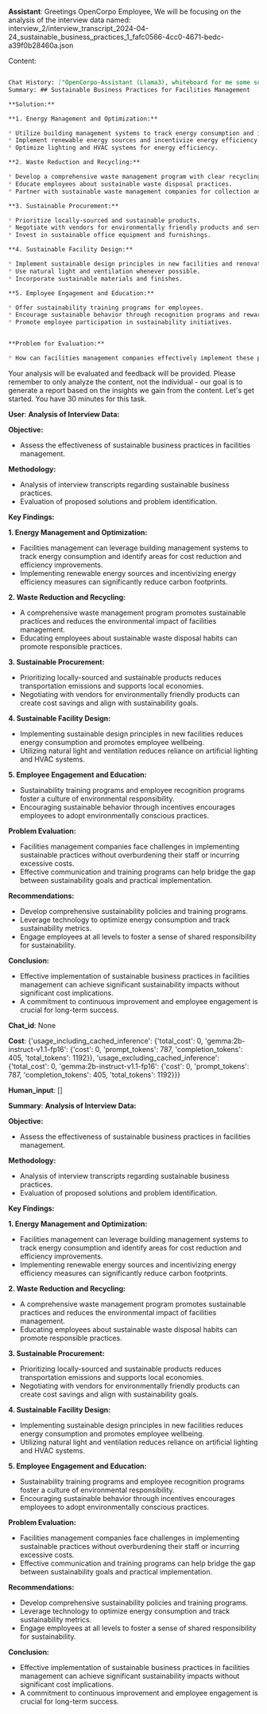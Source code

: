 **Assistant**: Greetings OpenCorpo Employee, We will be focusing on the analysis of the interview data named: interview_2/interview_transcript_2024-04-24_sustainable_business_practices_1_fafc0566-4cc0-4671-bedc-a39f0b28460a.json 


 Content: 

 ```md

 Chat History: ["OpenCorpo-Assistant (Llama3), whiteboard for me some sustainable business practices. Propose a solution for business and facilities management. I will evaluate your answers and give my feedback, then propose a problem to you. You will answer and I will evaluate. Let's now begin. You have 30 minutes.", '## Sustainable Business Practices for Facilities Management\n\n**Solution:**\n\n**1. Energy Management and Optimization:**\n\n* Utilize building management systems to track energy consumption and identify areas for improvement.\n* Implement renewable energy sources and incentivize energy efficiency measures.\n* Optimize lighting and HVAC systems for energy efficiency.\n\n**2. Waste Reduction and Recycling:**\n\n* Develop a comprehensive waste management program with clear recycling and composting protocols.\n* Educate employees about sustainable waste disposal practices.\n* Partner with sustainable waste management companies for collection and recycling.\n\n**3. Sustainable Procurement:**\n\n* Prioritize locally-sourced and sustainable products.\n* Negotiate with vendors for environmentally friendly products and services.\n* Invest in sustainable office equipment and furnishings.\n\n**4. Sustainable Facility Design:**\n\n* Implement sustainable design principles in new facilities and renovations.\n* Use natural light and ventilation whenever possible.\n* Incorporate sustainable materials and finishes.\n\n**5. Employee Engagement and Education:**\n\n* Offer sustainability training programs for employees.\n* Encourage sustainable behavior through recognition programs and rewards.\n* Promote employee participation in sustainability initiatives.\n\n\n**Problem for Evaluation:**\n\n* How can facilities management companies effectively implement these practices and achieve significant sustainability impacts without overwhelming their staff or incurring excessive costs?'] 
 Summary: ## Sustainable Business Practices for Facilities Management

**Solution:**

**1. Energy Management and Optimization:**

* Utilize building management systems to track energy consumption and identify areas for improvement.
* Implement renewable energy sources and incentivize energy efficiency measures.
* Optimize lighting and HVAC systems for energy efficiency.

**2. Waste Reduction and Recycling:**

* Develop a comprehensive waste management program with clear recycling and composting protocols.
* Educate employees about sustainable waste disposal practices.
* Partner with sustainable waste management companies for collection and recycling.

**3. Sustainable Procurement:**

* Prioritize locally-sourced and sustainable products.
* Negotiate with vendors for environmentally friendly products and services.
* Invest in sustainable office equipment and furnishings.

**4. Sustainable Facility Design:**

* Implement sustainable design principles in new facilities and renovations.
* Use natural light and ventilation whenever possible.
* Incorporate sustainable materials and finishes.

**5. Employee Engagement and Education:**

* Offer sustainability training programs for employees.
* Encourage sustainable behavior through recognition programs and rewards.
* Promote employee participation in sustainability initiatives.


**Problem for Evaluation:**

* How can facilities management companies effectively implement these practices and achieve significant sustainability impacts without overwhelming their staff or incurring excessive costs? 
``` 


 Your analysis will be evaluated and feedback will be provided. Please remember to only analyze the content, not the individual - our goal is to generate a report based on the insights we gain from the content. Let's get started. You have 30 minutes for this task.

**User**: **Analysis of Interview Data:**

**Objective:**
- Assess the effectiveness of sustainable business practices in facilities management.

**Methodology:**
- Analysis of interview transcripts regarding sustainable business practices.
- Evaluation of proposed solutions and problem identification.

**Key Findings:**

**1. Energy Management and Optimization:**
- Facilities management can leverage building management systems to track energy consumption and identify areas for cost reduction and efficiency improvements.
- Implementing renewable energy sources and incentivizing energy efficiency measures can significantly reduce carbon footprints.

**2. Waste Reduction and Recycling:**
- A comprehensive waste management program promotes sustainable practices and reduces the environmental impact of facilities management.
- Educating employees about sustainable waste disposal habits can promote responsible practices.

**3. Sustainable Procurement:**
- Prioritizing locally-sourced and sustainable products reduces transportation emissions and supports local economies.
- Negotiating with vendors for environmentally friendly products can create cost savings and align with sustainability goals.

**4. Sustainable Facility Design:**
- Implementing sustainable design principles in new facilities reduces energy consumption and promotes employee wellbeing.
- Utilizing natural light and ventilation reduces reliance on artificial lighting and HVAC systems.

**5. Employee Engagement and Education:**
- Sustainability training programs and employee recognition programs foster a culture of environmental responsibility.
- Encouraging sustainable behavior through incentives encourages employees to adopt environmentally conscious practices.

**Problem Evaluation:**
- Facilities management companies face challenges in implementing sustainable practices without overburdening their staff or incurring excessive costs.
- Effective communication and training programs can help bridge the gap between sustainability goals and practical implementation.

**Recommendations:**
- Develop comprehensive sustainability policies and training programs.
- Leverage technology to optimize energy consumption and track sustainability metrics.
- Engage employees at all levels to foster a sense of shared responsibility for sustainability.

**Conclusion:**
- Effective implementation of sustainable business practices in facilities management can achieve significant sustainability impacts without significant cost implications.
- A commitment to continuous improvement and employee engagement is crucial for long-term success.

**Chat_id**: None

**Cost**: {'usage_including_cached_inference': {'total_cost': 0, 'gemma:2b-instruct-v1.1-fp16': {'cost': 0, 'prompt_tokens': 787, 'completion_tokens': 405, 'total_tokens': 1192}}, 'usage_excluding_cached_inference': {'total_cost': 0, 'gemma:2b-instruct-v1.1-fp16': {'cost': 0, 'prompt_tokens': 787, 'completion_tokens': 405, 'total_tokens': 1192}}}

**Human_input**: []

**Summary**: **Analysis of Interview Data:**

**Objective:**
- Assess the effectiveness of sustainable business practices in facilities management.

**Methodology:**
- Analysis of interview transcripts regarding sustainable business practices.
- Evaluation of proposed solutions and problem identification.

**Key Findings:**

**1. Energy Management and Optimization:**
- Facilities management can leverage building management systems to track energy consumption and identify areas for cost reduction and efficiency improvements.
- Implementing renewable energy sources and incentivizing energy efficiency measures can significantly reduce carbon footprints.

**2. Waste Reduction and Recycling:**
- A comprehensive waste management program promotes sustainable practices and reduces the environmental impact of facilities management.
- Educating employees about sustainable waste disposal habits can promote responsible practices.

**3. Sustainable Procurement:**
- Prioritizing locally-sourced and sustainable products reduces transportation emissions and supports local economies.
- Negotiating with vendors for environmentally friendly products can create cost savings and align with sustainability goals.

**4. Sustainable Facility Design:**
- Implementing sustainable design principles in new facilities reduces energy consumption and promotes employee wellbeing.
- Utilizing natural light and ventilation reduces reliance on artificial lighting and HVAC systems.

**5. Employee Engagement and Education:**
- Sustainability training programs and employee recognition programs foster a culture of environmental responsibility.
- Encouraging sustainable behavior through incentives encourages employees to adopt environmentally conscious practices.

**Problem Evaluation:**
- Facilities management companies face challenges in implementing sustainable practices without overburdening their staff or incurring excessive costs.
- Effective communication and training programs can help bridge the gap between sustainability goals and practical implementation.

**Recommendations:**
- Develop comprehensive sustainability policies and training programs.
- Leverage technology to optimize energy consumption and track sustainability metrics.
- Engage employees at all levels to foster a sense of shared responsibility for sustainability.

**Conclusion:**
- Effective implementation of sustainable business practices in facilities management can achieve significant sustainability impacts without significant cost implications.
- A commitment to continuous improvement and employee engagement is crucial for long-term success.

